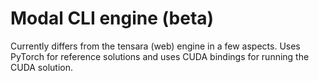 # Modal CLI engine (beta)

Currently differs from the tensara (web) engine in a few aspects. Uses PyTorch for reference solutions and uses CUDA bindings for running the CUDA solution.
